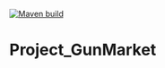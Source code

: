 [![Maven build](https://github.com/AbrosimovVladislav/Project_GunMarket/workflows/CI/badge.svg)](https://github.com/AbrosimovVladislav/Project_GunMarket/actions?query=workflow%3ACI)

# Project_GunMarket
